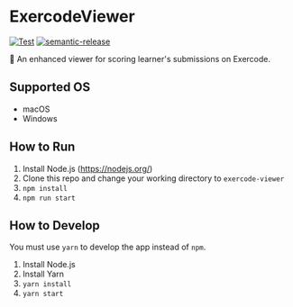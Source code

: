 # ExercodeViewer

[![Test](https://github.com/WillBooster/exercode-viewer/actions/workflows/test.yml/badge.svg)](https://github.com/WillBooster/exercode-viewer/actions/workflows/test.yml)
[![semantic-release](https://img.shields.io/badge/%20%20%F0%9F%93%A6%F0%9F%9A%80-semantic--release-e10079.svg)](https://github.com/semantic-release/semantic-release)

:100: An enhanced viewer for scoring learner's submissions on Exercode.

## Supported OS

- macOS
- Windows

## How to Run

1. Install Node.js (https://nodejs.org/)
2. Clone this repo and change your working directory to `exercode-viewer`
3. `npm install`
4. `npm run start`

## How to Develop

You must use `yarn` to develop the app instead of `npm`.

1. Install Node.js
2. Install Yarn
3. `yarn install`
4. `yarn start`
